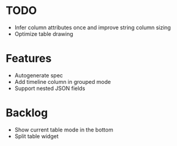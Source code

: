 # TODO
- Infer column attributes once and improve string column sizing
- Optimize table drawing

# Features
- Autogenerate spec
- Add timeline column in grouped mode
- Support nested JSON fields

# Backlog
- Show current table mode in the bottom
- Split table widget
